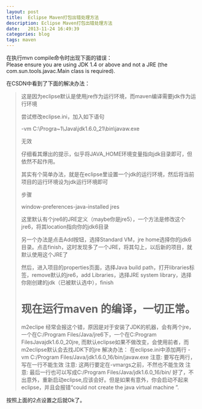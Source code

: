 ```yaml
---
layout: post
title:  Eclipse Maven打包出错处理方法
description: Eclipse Maven打包出错处理方法
date:   2013-11-24 16:49:39
categories: blog
tags: maven
---
```

在执行mvn compile命令时出现下面的错误：  
Please ensure you are using JDK 1.4 or above and not a JRE (the com.sun.tools.javac.Main class is required). 

在CSDN中看到了下面的解决办法：
>这是因为eclipse默认是使用jre作为运行环境，而maven编译需要jdk作为运行环境 
>
>尝试修改eclipse.ini，加入如下语句 
>
>-vm 
>C:\Progra~1\Java\jdk1.6.0_21\bin\javaw.exe 
>
>无效 
>
>仔细看其爆出的提示，似乎将JAVA_HOME环境变量指向jdk目录即可，但依然不起作用。 
>
>其实有个简单办法，就是在eclipse里设置一个jdk的运行环境，然后将当前项目的运行环境设为jdk运行环境即可 
>
>步骤 
>
>window-preferences-java-installed jres 
>
>这里默认有个jre6的JRE定义（maybe你是jre5），一个方法是修改这个jre6，将其location指向你的jdk6目录 
>
>另一个办法是点击Add按钮，选择Standard VM，jre home选择你的jdk6目录。点击finish，这时发现多了一个JRE，将其勾上，以后新的项目，就默认使用这个JRE了 
>
>然后，进入项目的properties页面，选择Java build path，打开libraries标签，remove默认的jre6，add Libraries，选择JRE system library，选择你刚创建的jdk（已被默认选中），finish 
>
>现在运行maven 的编译，一切正常。 
>============================================================================ 
>m2eclipe 经常会报这个错，原因是对于安装了JDK的机器，会有两个jre，一个在C:/Program Files/Java/jre6下，一个在C:Program FilesJavajdk1.6.0_20jre, 而默认eclipse如果不做改变，会使用前者，而m2eclipse默认会去找JDK下的jre 
>解决办法： 
>在eclipse.ini中添加两行 
>    -vm 
>    C:/Program Files/Java/jdk1.6.0_16/bin/javaw.exe 
>注意: 要写在两行，写在一行不能生效 
>注意: 这两行要定在-vmargs之前，不然也不能生效 
>注意: 最后一行也可以写成C:/Program Files/Java/jdk1.6.0_16/bin/ 
>好了，不出意外，重新启动eclipse,应该会好。但是如果有意外，你会启动不起来eclipse，并且会报错“could not create the java virtual machine ”.

按照上面的2点设置之后就Ok了。
